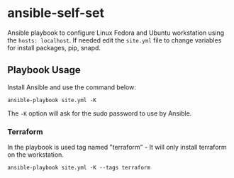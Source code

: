 # ansible-self-set
Ansible playbook to configure Linux Fedora and Ubuntu workstation using the `hosts: localhost`.
If needed edit the `site.yml` file to change variables for install packages, pip, snapd.

## Playbook Usage
Install Ansible and use the command below:
```
ansible-playbook site.yml -K
```
The `-K` option will ask for the sudo password to use by Ansible.

### Terraform
In the playbook is used tag named "terraform" - It will only install terraform on the workstation. 
```
ansible-playbook site.yml -K --tags terraform
```
